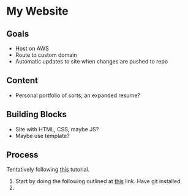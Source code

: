 # My Website

## Goals 
* Host on AWS 
* Route to custom domain 
* Automatic updates to site when changes are pushed to repo 

## Content 
* Personal portfolio of sorts; an expanded resume? 

## Building Blocks
* Site with HTML, CSS, maybe JS? 
* Maybe use template? 


## Process 
Tentatively following [this](https://docs.aws.amazon.com/codedeploy/latest/userguide/tutorials-github.html) tutorial. 

1. Start by doing the following outlined at [this](https://docs.aws.amazon.com/codedeploy/latest/userguide/getting-started-codedeploy.html) link. Have git installed. 
2. 